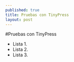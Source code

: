 ```yaml
---
published: true
title: Pruebas con TinyPress
layout: post
---
```

#Pruebas con TinyPress
- Lista 1.
- Lista 2.
- Lista 3.